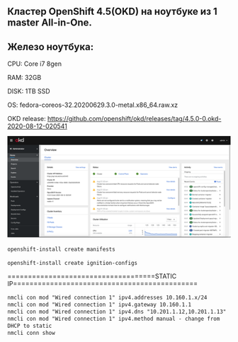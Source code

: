 ## Кластер OpenShift 4.5(OKD) на ноутбуке из 1 master All-in-One.

## Железо ноутбука: 

CPU: Core i7 8gen

RAM: 32GB

DISK: 1TB SSD

ОS: fedora-coreos-32.20200629.3.0-metal.x86_64.raw.xz

OKD release: https://github.com/openshift/okd/releases/tag/4.5.0-0.okd-2020-08-12-020541

![alt text](https://github.com/Nurlan199206/okd4/blob/master/%D0%A1%D0%BD%D0%B8%D0%BC%D0%BE%D0%BA%20%D1%8D%D0%BA%D1%80%D0%B0%D0%BD%D0%B0%202020-08-27%20%D0%B2%2001.52.27.png?raw=true)

```openshift-install create manifests```

```openshift-install create ignition-configs```

====================================STATIC IP=============================================
```
nmcli con mod "Wired connection 1" ipv4.addresses 10.160.1.x/24
nmcli con mod "Wired connection 1" ipv4.gateway 10.160.1.1
nmcli con mod "Wired connection 1" ipv4.dns "10.201.1.12,10.201.1.13"
nmcli con mod "Wired connection 1" ipv4.method manual - change from DHCP to static
nmcli conn show
```
